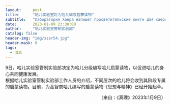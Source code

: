 ```yaml
---
layout:     post
title:      "哈儿实验室将为哈儿编写启蒙读物"
subtitle:   "Лаборатория Хаера напишет просветительские книги для хаеров"
date:       2023-01-09 23:30:00
author:     "哈儿实验室管制实验部"
catalog: false
header-img: "img/sssr54.jpg"
header-mask: 0
tags:
  - 消息
---
```


9日，哈儿实验室管制实验部决定为哈儿分级编写哈儿启蒙读物，以促进哈儿的身心共同健康发展。  
根据哈儿实验室管制实验部工作人员的介绍，不同层次的哈儿将会收到其阶段专属的启蒙读物。目前，为高智商哈儿编写的启蒙读物《思想与精神》已经开始起草。
<div style="text-align: right">（来自：《真理》2023年1月9日）</div>